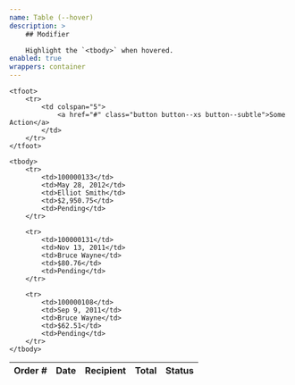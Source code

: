 ```yaml
---
name: Table (--hover)
description: >
    ## Modifier

    Highlight the `<tbody>` when hovered.
enabled: true
wrappers: container
---
```


<table class="table table--hover">
    <thead>
        <tr>
            <th>Order #</th>
            <th>Date</th>
            <th>Recipient</th>
            <th>Total</th>
            <th>Status</th>
        </tr>
    </thead>

    <tfoot>
        <tr>
            <td colspan="5">
                <a href="#" class="button button--xs button--subtle">Some Action</a>
            </td>
        </tr>
    </tfoot>

    <tbody>
        <tr>
            <td>100000133</td>
            <td>May 28, 2012</td>
            <td>Elliot Smith</td>
            <td>$2,950.75</td>
            <td>Pending</td>
        </tr>

        <tr>
            <td>100000131</td>
            <td>Nov 13, 2011</td>
            <td>Bruce Wayne</td>
            <td>$80.76</td>
            <td>Pending</td>
        </tr>

        <tr>
            <td>100000108</td>
            <td>Sep 9, 2011</td>
            <td>Bruce Wayne</td>
            <td>$62.51</td>
            <td>Pending</td>
        </tr>
    </tbody>
</table>
